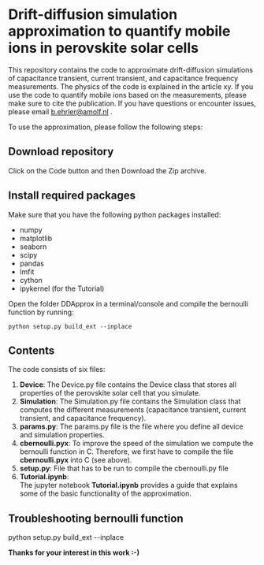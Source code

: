 # Drift-diffusion simulation approximation to quantify mobile ions in perovskite solar cells

This repository contains the code to approximate drift-diffusion simulations of capacitance transient, current transient, and capacitance frequency measurements. The physics of the code is explained in the article xy. If you use the code to quantify mobile ions based on the measurements, please make sure to cite the publication. If you have questions or encounter issues, please email b.ehrler@amolf.nl . 

To use the approximation, please follow the following steps: 

## Download repository
Click on the Code button and then Download the Zip archive. 

## Install required packages 
Make sure that you have the following python packages installed: 
- numpy 
- matplotlib
- seaborn
- scipy
- pandas
- lmfit
- cython 
- ipykernel (for the Tutorial)

Open the folder DDApprox in a terminal/console and compile the bernoulli function by running:

`python setup.py build_ext --inplace`

## Contents
The code consists of six files: 
1. **Device**:
The Device.py file contains the Device class that stores all properties of the perovskite solar cell that you simulate. 
2. **Simulation**:
The Simulation.py file contains the Simulation class that computes the different measurements (capacitance transient, current transient, and capacitance frequency).
3. **params.py**:
The params.py file is the file where you define all device and simulation properties. 
4. **cbernoulli.pyx**:
To improve the speed of the simulation we compute the bernoulli function in C. Therefore, we first have to compile the file **cbernoulli.pyx** into C (see above). 
5. **setup.py**:
File that has to be run to compile the cbernoulli.py file  
5. **Tutorial.ipynb**:  
The jupyter notebook **Tutorial.ipynb**  provides a guide that explains some of the basic functionality of the approximation. 

## Troubleshooting bernoulli function 
python setup.py build_ext --inplace


**Thanks for your interest in this work :-)**
